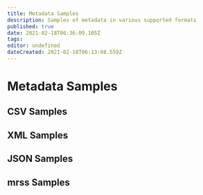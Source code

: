 ```yaml
---
title: Metadata Samples
description: Samples of metadata in various supported formats
published: true
date: 2021-02-18T06:36:09.105Z
tags: 
editor: undefined
dateCreated: 2021-02-18T06:13:08.559Z
---
```


# Metadata Samples

## CSV Samples



## XML Samples

## JSON Samples

## mrss Samples